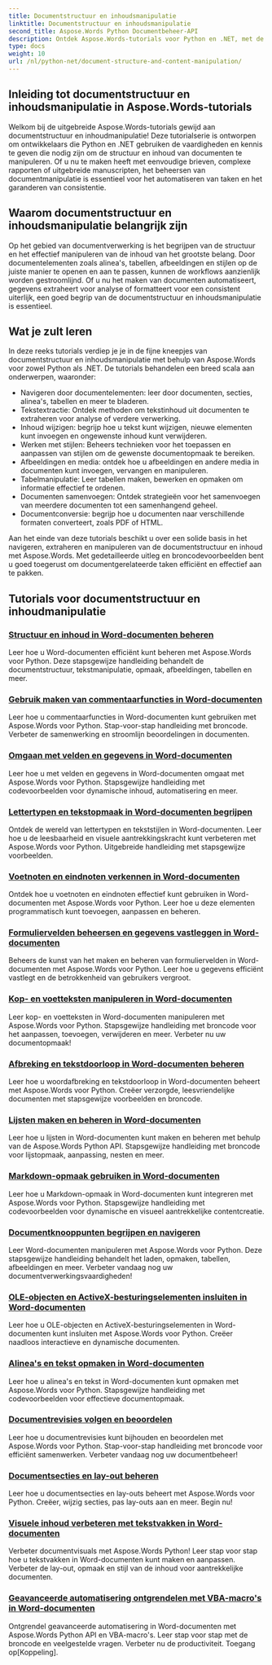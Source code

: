 ```yaml
---
title: Documentstructuur en inhoudsmanipulatie
linktitle: Documentstructuur en inhoudsmanipulatie
second_title: Aspose.Words Python Documentbeheer-API
description: Ontdek Aspose.Words-tutorials voor Python en .NET, met de nadruk op documentstructuur en inhoudmanipulatie. Leer hoe u documentelementen efficiënt kunt navigeren, extraheren en wijzigen. Broncodevoorbeelden verstrekt.
type: docs
weight: 10
url: /nl/python-net/document-structure-and-content-manipulation/
---
```


## Inleiding tot documentstructuur en inhoudsmanipulatie in Aspose.Words-tutorials

Welkom bij de uitgebreide Aspose.Words-tutorials gewijd aan documentstructuur en inhoudmanipulatie! Deze tutorialserie is ontworpen om ontwikkelaars die Python en .NET gebruiken de vaardigheden en kennis te geven die nodig zijn om de structuur en inhoud van documenten te manipuleren. Of u nu te maken heeft met eenvoudige brieven, complexe rapporten of uitgebreide manuscripten, het beheersen van documentmanipulatie is essentieel voor het automatiseren van taken en het garanderen van consistentie.

## Waarom documentstructuur en inhoudsmanipulatie belangrijk zijn

Op het gebied van documentverwerking is het begrijpen van de structuur en het effectief manipuleren van de inhoud van het grootste belang. Door documentelementen zoals alinea's, tabellen, afbeeldingen en stijlen op de juiste manier te openen en aan te passen, kunnen de workflows aanzienlijk worden gestroomlijnd. Of u nu het maken van documenten automatiseert, gegevens extraheert voor analyse of formatteert voor een consistent uiterlijk, een goed begrip van de documentstructuur en inhoudsmanipulatie is essentieel.

## Wat je zult leren

In deze reeks tutorials verdiep je je in de fijne kneepjes van documentstructuur en inhoudsmanipulatie met behulp van Aspose.Words voor zowel Python als .NET. De tutorials behandelen een breed scala aan onderwerpen, waaronder:

- Navigeren door documentelementen: leer door documenten, secties, alinea's, tabellen en meer te bladeren.
- Tekstextractie: Ontdek methoden om tekstinhoud uit documenten te extraheren voor analyse of verdere verwerking.
- Inhoud wijzigen: begrijp hoe u tekst kunt wijzigen, nieuwe elementen kunt invoegen en ongewenste inhoud kunt verwijderen.
- Werken met stijlen: Beheers technieken voor het toepassen en aanpassen van stijlen om de gewenste documentopmaak te bereiken.
- Afbeeldingen en media: ontdek hoe u afbeeldingen en andere media in documenten kunt invoegen, vervangen en manipuleren.
- Tabelmanipulatie: Leer tabellen maken, bewerken en opmaken om informatie effectief te ordenen.
- Documenten samenvoegen: Ontdek strategieën voor het samenvoegen van meerdere documenten tot een samenhangend geheel.
- Documentconversie: begrijp hoe u documenten naar verschillende formaten converteert, zoals PDF of HTML.

Aan het einde van deze tutorials beschikt u over een solide basis in het navigeren, extraheren en manipuleren van de documentstructuur en inhoud met Aspose.Words. Met gedetailleerde uitleg en broncodevoorbeelden bent u goed toegerust om documentgerelateerde taken efficiënt en effectief aan te pakken.

## Tutorials voor documentstructuur en inhoudmanipulatie
### [Structuur en inhoud in Word-documenten beheren](./document-structure-content/)
Leer hoe u Word-documenten efficiënt kunt beheren met Aspose.Words voor Python. Deze stapsgewijze handleiding behandelt de documentstructuur, tekstmanipulatie, opmaak, afbeeldingen, tabellen en meer. 
### [Gebruik maken van commentaarfuncties in Word-documenten](./document-comments/)
Leer hoe u commentaarfuncties in Word-documenten kunt gebruiken met Aspose.Words voor Python. Stap-voor-stap handleiding met broncode. Verbeter de samenwerking en stroomlijn beoordelingen in documenten.
### [Omgaan met velden en gegevens in Word-documenten](./document-fields/)
Leer hoe u met velden en gegevens in Word-documenten omgaat met Aspose.Words voor Python. Stapsgewijze handleiding met codevoorbeelden voor dynamische inhoud, automatisering en meer. 
### [Lettertypen en tekstopmaak in Word-documenten begrijpen](./document-fonts/)
Ontdek de wereld van lettertypen en tekststijlen in Word-documenten. Leer hoe u de leesbaarheid en visuele aantrekkingskracht kunt verbeteren met Aspose.Words voor Python. Uitgebreide handleiding met stapsgewijze voorbeelden.
### [Voetnoten en eindnoten verkennen in Word-documenten](./document-footnotes-endnotes/)
Ontdek hoe u voetnoten en eindnoten effectief kunt gebruiken in Word-documenten met Aspose.Words voor Python. Leer hoe u deze elementen programmatisch kunt toevoegen, aanpassen en beheren. 
### [Formuliervelden beheersen en gegevens vastleggen in Word-documenten](./document-form-fields/)
Beheers de kunst van het maken en beheren van formuliervelden in Word-documenten met Aspose.Words voor Python. Leer hoe u gegevens efficiënt vastlegt en de betrokkenheid van gebruikers vergroot. 
### [Kop- en voetteksten manipuleren in Word-documenten](./document-headers-footers/)
Leer kop- en voetteksten in Word-documenten manipuleren met Aspose.Words voor Python. Stapsgewijze handleiding met broncode voor het aanpassen, toevoegen, verwijderen en meer. Verbeter nu uw documentopmaak!
### [Afbreking en tekstdoorloop in Word-documenten beheren](./document-hyphenation/)
Leer hoe u woordafbreking en tekstdoorloop in Word-documenten beheert met Aspose.Words voor Python. Creëer verzorgde, leesvriendelijke documenten met stapsgewijze voorbeelden en broncode. 
### [Lijsten maken en beheren in Word-documenten](./document-lists/)
Leer hoe u lijsten in Word-documenten kunt maken en beheren met behulp van de Aspose.Words Python API. Stapsgewijze handleiding met broncode voor lijstopmaak, aanpassing, nesten en meer. 
### [Markdown-opmaak gebruiken in Word-documenten](./document-markdown/)
Leer hoe u Markdown-opmaak in Word-documenten kunt integreren met Aspose.Words voor Python. Stapsgewijze handleiding met codevoorbeelden voor dynamische en visueel aantrekkelijke contentcreatie. 
### [Documentknooppunten begrijpen en navigeren](./document-nodes/)
Leer Word-documenten manipuleren met Aspose.Words voor Python. Deze stapsgewijze handleiding behandelt het laden, opmaken, tabellen, afbeeldingen en meer. Verbeter vandaag nog uw documentverwerkingsvaardigheden!
### [OLE-objecten en ActiveX-besturingselementen insluiten in Word-documenten](./document-ole-objects-active-x/)
 Leer hoe u OLE-objecten en ActiveX-besturingselementen in Word-documenten kunt insluiten met Aspose.Words voor Python. Creëer naadloos interactieve en dynamische documenten.
### [Alinea's en tekst opmaken in Word-documenten](./document-paragraphs/)
Leer hoe u alinea's en tekst in Word-documenten kunt opmaken met Aspose.Words voor Python. Stapsgewijze handleiding met codevoorbeelden voor effectieve documentopmaak. 
### [Documentrevisies volgen en beoordelen](./document-revisions/)
Leer hoe u documentrevisies kunt bijhouden en beoordelen met Aspose.Words voor Python. Stap-voor-stap handleiding met broncode voor efficiënt samenwerken. Verbeter vandaag nog uw documentbeheer!
### [Documentsecties en lay-out beheren](./document-sections/)
Leer hoe u documentsecties en lay-outs beheert met Aspose.Words voor Python. Creëer, wijzig secties, pas lay-outs aan en meer. Begin nu! 
### [Visuele inhoud verbeteren met tekstvakken in Word-documenten](./document-textboxes/)
Verbeter documentvisuals met Aspose.Words Python! Leer stap voor stap hoe u tekstvakken in Word-documenten kunt maken en aanpassen. Verbeter de lay-out, opmaak en stijl van de inhoud voor aantrekkelijke documenten.
### [Geavanceerde automatisering ontgrendelen met VBA-macro's in Word-documenten](./document-vba-macros/)
Ontgrendel geavanceerde automatisering in Word-documenten met Aspose.Words Python API en VBA-macro's. Leer stap voor stap met de broncode en veelgestelde vragen. Verbeter nu de productiviteit. Toegang op[Koppeling].